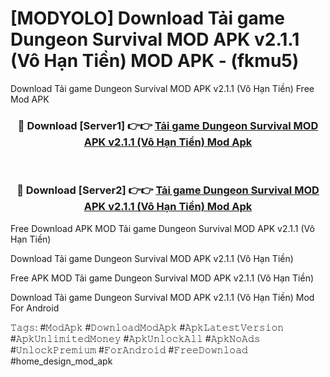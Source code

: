 # [MODYOLO] Download Tải game Dungeon Survival MOD APK v2.1.1 (Vô Hạn Tiền) MOD APK - (fkmu5)
Download Tải game Dungeon Survival MOD APK v2.1.1 (Vô Hạn Tiền) Free Mod APK

<div align="center">
<h3>🔴 Download [Server1] 👉👉 <a href="https://apk-comot.site?title=Tải_game_Dungeon_Survival_MOD_APK_v2.1.1_(Vô_Hạn_Tiền)">Tải game Dungeon Survival MOD APK v2.1.1 (Vô Hạn Tiền) Mod Apk</a></h3><br>

<h3>🔴 Download [Server2] 👉👉 <a href="https://apk-comot.site?title=Tải_game_Dungeon_Survival_MOD_APK_v2.1.1_(Vô_Hạn_Tiền)">Tải game Dungeon Survival MOD APK v2.1.1 (Vô Hạn Tiền) Mod Apk</a></h3>
</div>


Free Download APK MOD Tải game Dungeon Survival MOD APK v2.1.1 (Vô Hạn Tiền)

Download Tải game Dungeon Survival MOD APK v2.1.1 (Vô Hạn Tiền) 

Free APK MOD Tải game Dungeon Survival MOD APK v2.1.1 (Vô Hạn Tiền) 

Download Tải game Dungeon Survival MOD APK v2.1.1 (Vô Hạn Tiền) Mod For Android

𝚃𝚊𝚐𝚜: #𝙼𝚘𝚍𝙰𝚙𝚔 #𝙳𝚘𝚠𝚗𝚕𝚘𝚊𝚍𝙼𝚘𝚍𝙰𝚙𝚔 #𝙰𝚙𝚔𝙻𝚊𝚝𝚎𝚜𝚝𝚅𝚎𝚛𝚜𝚒𝚘𝚗 #𝙰𝚙𝚔𝚄𝚗𝚕𝚒𝚖𝚒𝚝𝚎𝚍𝙼𝚘𝚗𝚎𝚢 #𝙰𝚙𝚔𝚄𝚗𝚕𝚘𝚌𝚔𝙰𝚕𝚕 #𝙰𝚙𝚔𝙽𝚘𝙰𝚍𝚜 #𝚄𝚗𝚕𝚘𝚌𝚔𝙿𝚛𝚎𝚖𝚒𝚞𝚖 #𝙵𝚘𝚛𝙰𝚗𝚍𝚛𝚘𝚒𝚍 #𝙵𝚛𝚎𝚎𝙳𝚘𝚠𝚗𝚕𝚘𝚊𝚍 #home_design_mod_apk